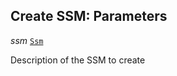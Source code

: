 

## Create SSM: Parameters  
  
<article>

*ssm* [`Ssm`](/docs/ssm-chaincode-models--page#signing-state-machine) 

Description of the SSM to create

</article>

